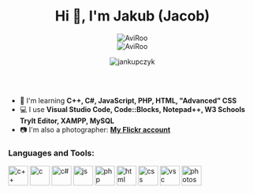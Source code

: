 <h1 align="center">Hi 👋, I'm Jakub (Jacob)</h1>

<p align="center">
   <img src="https://github-readme-stats.vercel.app/api?username=AviRoo&theme=outrun&show_icons=true&locale=en" alt="AviRoo" /><br>
   <img src="https://github-readme-streak-stats.herokuapp.com/?user=AviRoo&theme=shades-of-purple" alt="AviRoo" />
</p>

<p align="center">
   <img align="center" src="https://github-readme-stats.vercel.app/api/top-langs?username=AviRoo&theme=outrun&show_icons=true&locale=en&layout=compact" alt="jankupczyk" />
</p>

<br><br>

- 🌱 I'm learning **C++, C#, JavaScript, PHP, HTML, "Advanced" CSS**
- 💻 I use **Visual Studio Code, Code::Blocks, Notepad++, W3 Schools TryIt Editor, XAMPP, MySQL**
- 📷 I'm also a photographer: **<a href="https://www.flickr.com/people/193950372@N02/">My Flickr account</a>**

<h3 align="left">Languages and Tools:</h3>
<p align="left">
<img src="https://cdn.jsdelivr.net/gh/devicons/devicon/icons/cplusplus/cplusplus-original.svg" alt="c++" width="40" height="40" />
<img src="https://cdn.jsdelivr.net/gh/devicons/devicon/icons/c/c-original.svg" alt="c" width="40" height="40" />
<img src="https://cdn.jsdelivr.net/gh/devicons/devicon/icons/csharp/csharp-original.svg" alt="c#" width="40" height="40" />
<img src="https://cdn.jsdelivr.net/gh/devicons/devicon/icons/javascript/javascript-original.svg" alt="js" width="40" height="40" />
<img src="https://cdn.jsdelivr.net/gh/devicons/devicon/icons/php/php-original.svg" alt="php" width="40" height="40" />
<img src="https://cdn.jsdelivr.net/gh/devicons/devicon/icons/html5/html5-original-wordmark.svg" alt="html" width="40" height="40" />
<img src="https://cdn.jsdelivr.net/gh/devicons/devicon/icons/css3/css3-original-wordmark.svg" alt="css" width="40" height="40" />
<img src="https://cdn.jsdelivr.net/gh/devicons/devicon/icons/visualstudio/visualstudio-plain.svg" alt="vsc" width="40" height="40" />
<img src="https://cdn.jsdelivr.net/gh/devicons/devicon/icons/photoshop/photoshop-line.svg" alt="photoshop" width="40" height="40" />
</p>
